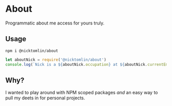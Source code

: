 About
===

Programmatic about me access for yours truly.

Usage
---

```shell
npm i @nicktomlin/about
```

```javascript
let aboutNick = require('@nicktomlin/about')
console.log(`Nick is a ${aboutNick.occupation} at ${aboutNick.currentEmployer}`)
```

Why?
---

I wanted to play around with NPM scoped packages _and_ an easy way to pull my deets in for personal projects.
